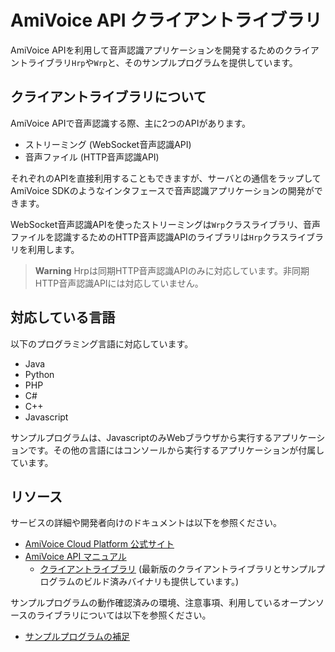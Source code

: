 AmiVoice API クライアントライブラリ
===================================

AmiVoice APIを利用して音声認識アプリケーションを開発するためのクライアントライブラリ`Hrp`や`Wrp`と、そのサンプルプログラムを提供しています。

## クライアントライブラリについて
AmiVoice APIで音声認識する際、主に2つのAPIがあります。

- ストリーミング (WebSocket音声認識API)
- 音声ファイル (HTTP音声認識API)

それぞれのAPIを直接利用することもできますが、サーバとの通信をラップしてAmiVoice SDKのようなインタフェースで音声認識アプリケーションの開発ができます。

WebSocket音声認識APIを使ったストリーミングは`Wrp`クラスライブラリ、音声ファイルを認識するためのHTTP音声認識APIのライブラリは`Hrp`クラスライブラリを利用します。


>**Warning**
> Hrpは同期HTTP音声認識APIのみに対応しています。非同期HTTP音声認識APIには対応していません。

## 対応している言語
以下のプログラミング言語に対応しています。

- Java
- Python
- PHP
- C#
- C++
- Javascript

サンプルプログラムは、JavascriptのみWebブラウザから実行するアプリケーションです。その他の言語にはコンソールから実行するアプリケーションが付属しています。

## リソース
サービスの詳細や開発者向けのドキュメントは以下を参照ください。

- [AmiVoice Cloud Platform 公式サイト](https://acp.amivoice.com/main/)
- [AmiVoice API マニュアル](https://docs.amivoice.com/amivoice-api/manual/)
  - [クライアントライブラリ](https://docs.amivoice.com/amivoice-api/manual/client-library/) (最新版のクライアントライブラリとサンプルプログラムのビルド済みバイナリも提供しています。)

サンプルプログラムの動作確認済みの環境、注意事項、利用しているオープンソースのライブラリについては以下を参照ください。
- [サンプルプログラムの補足](readme.txt)
